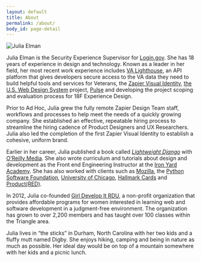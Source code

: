 ```yaml
---
layout: default
title: About
permalink: /about/
body_id: page-detail
---
```

<img src="/assets/images/julia-elman.jpg" alt="Julia Elman" class="profile">

Julia Elman is the Security Experience Supervisor for <a href="https://login.gov/">Login.gov</a>. She has 18 years of experience in design and technology. Known as a leader in her field, her most recent work experience includes [VA Lighthouse](https://developer.va.gov/), an API platform that gives developers secure access to the VA data they need to build helpful tools and services for Veterans, the <a href="https://zapier.com/blog/remote-design-visual-identity/">Zapier Visual Identity</a>, <a href="https://designsystem.digital.gov/">the U.S. Web Design System</a> project, <a href="https://pulse.cio.gov">Pulse</a> and developing the project scoping and evaluation process for 18F Experience Design.

Prior to Ad Hoc, Julia grew the fully remote Zapier Design Team staff, workflows and processes to help meet the needs of a quickly growing company. She established an effective, repeatable hiring process to streamline the hiring cadence of Product Designers and UX Researchers. Julia also led the completion of the first Zapier Visual Identity to establish a cohesive, uniform brand.

Earlier in her career, Julia published a book called <em><a href="https://bit.ly/lightweightdjango">Lightweight Django</a></em> with <a href="https://www.oreilly.com/">O’Reilly Media</a>. She also wrote curriculum and tutorials about design and development as the Front end Engineering Instructor at the <a href="https://www.theironyard.com/">Iron Yard Academy</a>. She has also worked with clients such as <a href="https://www.mozilla.org/en-US/">Mozilla</a>, the <a href="https://www.python.org/psf/">Python Software Foundation</a>, <a href="">University of Chicago</a>, <a href="https://www.hallmark.com/">Hallmark Cards</a> and <a href="https://red.org/">Product(RED)</a>.

In 2012, Julia co-founded <a href="https://www.girldevelopit.com/chapters/raleigh-durham">Girl Develop It RDU</a>, a non-profit organization that provides affordable programs for women interested in learning web and software development in a judgment-free environment. The organization has grown to over 2,200 members and has taught over 100 classes within the Triangle area.

Julia lives in “the sticks” in Durham, North Carolina with her two kids and a fluffy mutt named Digby. She enjoys hiking, camping and being in nature as much as possible. Her ideal day would be on top of a mountain somewhere with her kids and a picnic lunch.
